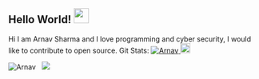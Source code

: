 ## Hello World! <img src="https://raw.githubusercontent.com/MartinHeinz/MartinHeinz/master/wave.gif" width="30px">
Hi I am Arnav Sharma and I love programming and cyber security, I would like to contribute to open source. 
Git Stats:
<a href="https://github.com/anuraghazra/github-readme-stats">
  <img src="https://github-readme-stats.vercel.app/api?username=A12N4V&show_icons=true&theme=gotham" alt="Arnav" />
</a>
<a href="https://github.com/anuraghazra/convoychat">
  <img src="https://github-readme-stats.vercel.app/api/top-langs/?username=A12N4V&&theme=gotham&layout=compact" width=20/>
</a>
<p align="left"> <img src="https://github-readme-stats.vercel.app/api?username=A12N4V&show_icons=true&theme=gotham" alt="Arnav" /> &nbsp; <img src="https://github-readme-stats.vercel.app/api/top-langs/?username=A12N4V&&theme=gotham&layout=compact"/> </p>
